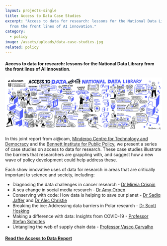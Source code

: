 ```yaml
---
layout: projects-single
title: Access to Data Case Studies
excerpt: "Access to data for research: lessons for the National Data Library
  from the front lines of AI innovation."
category:
  - policy
image: /assets/uploads/data-case-studies.jpg
related: policy
---
```

#### Access to data for research: lessons for the National Data Library from the front lines of AI innovation.



![](/assets/uploads/data-library.jpg)

In this joint report from ai@cam, [Minderoo Centre for Technology and Democracy](https://www.mctd.ac.uk/) and the [Bennett Institute for Public Policy](https://www.bennettinstitute.cam.ac.uk/), we present a series of case studies on access to data for research. These case studies illustrate the barriers that researchers are grappling with, and suggest how a new wave of policy development could help address these.



Each show innovative uses of data for research in areas that are critically important to science and society, including:

* Diagnosing the data challenges in cancer research  - [Dr Mireia Crispin](https://www.oncology.cam.ac.uk/research/our-research/crispin)
* A sea change in social media research - [Dr Amy Orben](https://www.mrc-cbu.cam.ac.uk/people/amy.orben/)
* Conserving with code: How data is helping to save our planet - [Dr Sadiq Jaffer](https://www.cst.cam.ac.uk/people/sj514) and [Dr Alec Christie](https://www.zoo.cam.ac.uk/directory/alec-christie)
* Breaking the ice: Addressing data barriers in Polar research - [Dr Scott Hosking ](https://www.bas.ac.uk/profile/jask/)
* Making a difference with data: Insights from COVID-19 - [Professor Stefan Scholtes](https://www.jbs.cam.ac.uk/people/stefan-scholtes/)
* Untangling the web of supply chain data - [Professor Vasco Carvalho](https://www.econ.cam.ac.uk/people/faculty/vmpmdc2)



#### **[R﻿ead the Access to Data Report](/assets/uploads/ai-cam-access-to-data-case-studies.pdf)**